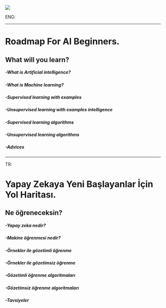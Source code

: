 ![](https://www.dignited.com/wp-content/uploads/2023/02/is-ai-hard-to-learn-scaled-1-768x432.jpg)

ENG:
*******************************************
# Roadmap For AI Beginners.

## What will you learn?
##### ***-What is Artificial intelligence?***
##### ***-What is Machine learning?***
##### ***-Supervised learning with examples***
##### ***-Unsupervised learning with examples intelligence***
##### ***-Supervised learning algorithms***
##### ***-Unsupervised learning algorithms***
##### ***-Advices***

***********************************************
TR:
# Yapay Zekaya Yeni Başlayanlar İçin Yol Haritası.

## Ne öğreneceksin?
##### ***-Yapay zeka nedir?***
##### ***-Makine öğrenmesi nedir?***
##### ***-Örnekler ile gözetimli öğrenme***
##### ***-Örnekler ile gözetimsiz öğrenme***
##### ***-Gözetimli öğrenme algoritmaları***
##### ***-Gözetimsiz öğrenme algoritmaları***
##### ***-Tavsiyeler***

